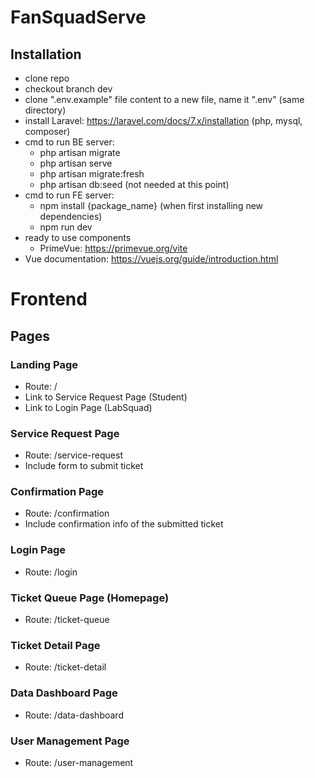 # FanSquadServe
## Installation
- clone repo
- checkout branch dev
- clone ".env.example" file content to a new file, name it ".env" (same directory)
- install Laravel: https://laravel.com/docs/7.x/installation (php, mysql, composer)
- cmd to run BE server:
    - php artisan migrate
    - php artisan serve
    - php artisan migrate:fresh
    - php artisan db:seed (not needed at this point)
- cmd to run FE server:
    - npm install {package_name} (when first installing new dependencies)
    - npm run dev
- ready to use components
    - PrimeVue: https://primevue.org/vite
- Vue documentation: https://vuejs.org/guide/introduction.html

# Frontend



## Pages

### Landing Page
- Route: /
- Link to Service Request Page (Student)
- Link to Login Page (LabSquad)


### Service Request Page
- Route: /service-request
- Include form to submit ticket


### Confirmation Page
- Route: /confirmation
- Include confirmation info of the submitted ticket

### Login Page
- Route: /login


### Ticket Queue Page (Homepage)
- Route: /ticket-queue


### Ticket Detail Page
- Route: /ticket-detail


### Data Dashboard Page
- Route: /data-dashboard


### User Management Page 
- Route: /user-management
